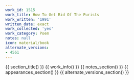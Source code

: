 ```yaml
---
work_id: 1515
work_title: How To Get Rid Of The Purists
work_written: '1991'
written_date: exact
work_collected: 'yes'
work_category: Poem
notes: null
icon: material/book
alternate_versions:
- 4561
---
```


{{ section_title() }}
{{ work_info() }}
{{ notes_section() }}
{{ appearances_section() }}
{{ alternate_versions_section() }}